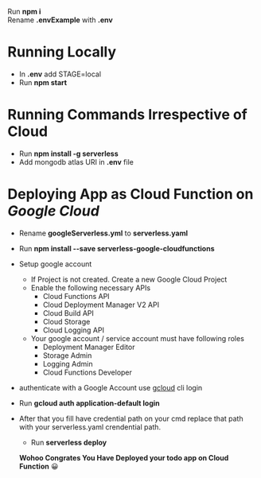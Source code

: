 Run **npm i** \
Rename **.envExample** with **.env**

# Running Locally 
- In **.env** add STAGE=local
- Run **npm start**

# Running Commands Irrespective of Cloud
- Run **npm install -g serverless**
- Add mongodb atlas URI in **.env** file


# Deploying App as Cloud Function on ***Google Cloud***
- Rename **googleServerless.yml** to **serverless.yaml**
- Run **npm install --save serverless-google-cloudfunctions**
- Setup google account
  - If Project is not created. Create a new Google Cloud Project
  - Enable the following necessary APIs
      - Cloud Functions API
      - Cloud Deployment Manager V2 API
      - Cloud Build API
      - Cloud Storage
      - Cloud Logging API
   - Your google account / service account must have following roles
      - Deployment Manager Editor
      - Storage Admin
      - Logging Admin
      - Cloud Functions Developer 
-  authenticate with a Google Account use [gcloud](https://cloud.google.com/sdk/docs/install) cli login
  - Run **gcloud auth application-default login**
- After that you fill have credential path on your cmd replace that path with your serverless.yaml crendential path.
  - Run **serverless deploy**
 
   **Wohoo Congrates You Have Deployed your todo app on Cloud Function** 😀



